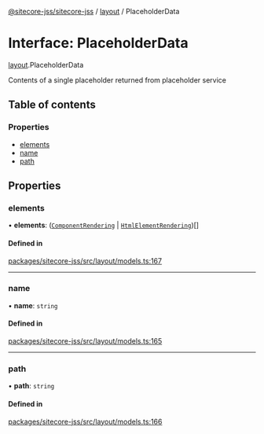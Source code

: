 [@sitecore-jss/sitecore-jss](../README.md) / [layout](../modules/layout.md) / PlaceholderData

# Interface: PlaceholderData

[layout](../modules/layout.md).PlaceholderData

Contents of a single placeholder returned from placeholder service

## Table of contents

### Properties

- [elements](layout.PlaceholderData.md#elements)
- [name](layout.PlaceholderData.md#name)
- [path](layout.PlaceholderData.md#path)

## Properties

### elements

• **elements**: ([`ComponentRendering`](layout.ComponentRendering.md) \| [`HtmlElementRendering`](layout.HtmlElementRendering.md))[]

#### Defined in

[packages/sitecore-jss/src/layout/models.ts:167](https://github.com/Sitecore/jss/blob/f24581e16/packages/sitecore-jss/src/layout/models.ts#L167)

___

### name

• **name**: `string`

#### Defined in

[packages/sitecore-jss/src/layout/models.ts:165](https://github.com/Sitecore/jss/blob/f24581e16/packages/sitecore-jss/src/layout/models.ts#L165)

___

### path

• **path**: `string`

#### Defined in

[packages/sitecore-jss/src/layout/models.ts:166](https://github.com/Sitecore/jss/blob/f24581e16/packages/sitecore-jss/src/layout/models.ts#L166)

